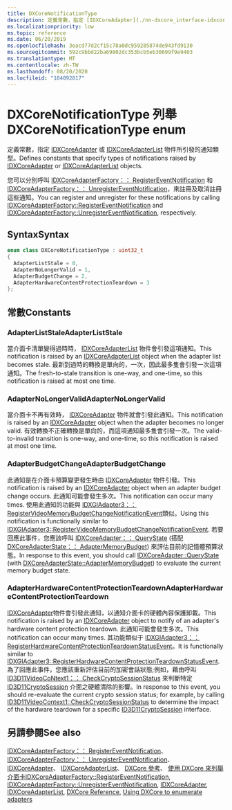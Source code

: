 ```yaml
---
title: DXCoreNotificationType
description: 定義常數，指定 [IDXCoreAdapter](./nn-dxcore_interface-idxcoreadapter.md) 或 [IDXCoreAdapterList](./nn-dxcore_interface-idxcoreadapterlist.md) 物件所引發的通知類型。
ms.localizationpriority: low
ms.topic: reference
ms.date: 06/20/2019
ms.openlocfilehash: 3eacd77d2cf15c78a0dc959285874de943fd9130
ms.sourcegitcommit: 592c9bbd22ba69802dc353bcb5eb30699f9e9403
ms.translationtype: MT
ms.contentlocale: zh-TW
ms.lasthandoff: 08/20/2020
ms.locfileid: "104092817"
---
```

# <a name="dxcorenotificationtype-enum"></a><span data-ttu-id="9bce7-103">DXCoreNotificationType 列舉</span><span class="sxs-lookup"><span data-stu-id="9bce7-103">DXCoreNotificationType enum</span></span>

<span data-ttu-id="9bce7-104">定義常數，指定 [IDXCoreAdapter](./nn-dxcore_interface-idxcoreadapter.md) 或 [IDXCoreAdapterList](./nn-dxcore_interface-idxcoreadapterlist.md) 物件所引發的通知類型。</span><span class="sxs-lookup"><span data-stu-id="9bce7-104">Defines constants that specify types of notifications raised by [IDXCoreAdapter](./nn-dxcore_interface-idxcoreadapter.md) or [IDXCoreAdapterList](./nn-dxcore_interface-idxcoreadapterlist.md) objects.</span></span>

<span data-ttu-id="9bce7-105">您可以分別呼叫 [IDXCoreAdapterFactory：： RegisterEventNotification](./nf-dxcore_interface-idxcoreadapterfactory-registereventnotification.md) 和 [IDXCoreAdapterFactory：： UnregisterEventNotification](./nf-dxcore_interface-idxcoreadapterfactory-unregistereventnotification.md)，來註冊及取消註冊這些通知。</span><span class="sxs-lookup"><span data-stu-id="9bce7-105">You can register and unregister for these notifications by calling [IDXCoreAdapterFactory::RegisterEventNotification](./nf-dxcore_interface-idxcoreadapterfactory-registereventnotification.md) and [IDXCoreAdapterFactory::UnregisterEventNotification](./nf-dxcore_interface-idxcoreadapterfactory-unregistereventnotification.md), respectively.</span></span>

## <a name="syntax"></a><span data-ttu-id="9bce7-106">Syntax</span><span class="sxs-lookup"><span data-stu-id="9bce7-106">Syntax</span></span>

```cpp
enum class DXCoreNotificationType : uint32_t
{
  AdapterListStale = 0,
  AdapterNoLongerValid = 1,
  AdapterBudgetChange = 2,
  AdapterHardwareContentProtectionTeardown = 3
};
```

## <a name="constants"></a><span data-ttu-id="9bce7-107">常數</span><span class="sxs-lookup"><span data-stu-id="9bce7-107">Constants</span></span>

### <a name="adapterliststale"></a><span data-ttu-id="9bce7-108">AdapterListStale</span><span class="sxs-lookup"><span data-stu-id="9bce7-108">AdapterListStale</span></span>

<span data-ttu-id="9bce7-109">當介面卡清單變得過時時， <a href="/windows/win32/dxcore/dxcore_interface/nn-dxcore_interface-idxcoreadapterlist">IDXCoreAdapterList</a> 物件會引發這項通知。</span><span class="sxs-lookup"><span data-stu-id="9bce7-109">This notification is raised by an <a href="/windows/win32/dxcore/dxcore_interface/nn-dxcore_interface-idxcoreadapterlist">IDXCoreAdapterList</a> object when the adapter list becomes stale.</span></span> <span data-ttu-id="9bce7-110">最新到過時的轉換是單向的，一次，因此最多隻會引發一次這項通知。</span><span class="sxs-lookup"><span data-stu-id="9bce7-110">The fresh-to-stale transition is one-way, and one-time, so this notification is raised at most one time.</span></span>

### <a name="adapternolongervalid"></a><span data-ttu-id="9bce7-111">AdapterNoLongerValid</span><span class="sxs-lookup"><span data-stu-id="9bce7-111">AdapterNoLongerValid</span></span>

<span data-ttu-id="9bce7-112">當介面卡不再有效時， <a href="/windows/win32/dxcore/dxcore_interface/nn-dxcore_interface-idxcoreadapter">IDXCoreAdapter</a> 物件就會引發此通知。</span><span class="sxs-lookup"><span data-stu-id="9bce7-112">This notification is raised by an <a href="/windows/win32/dxcore/dxcore_interface/nn-dxcore_interface-idxcoreadapter">IDXCoreAdapter</a> object when the adapter becomes no longer valid.</span></span> <span data-ttu-id="9bce7-113">有效轉換不正確轉換是單向的，而這項通知最多隻會引發一次。</span><span class="sxs-lookup"><span data-stu-id="9bce7-113">The valid-to-invalid transition is one-way, and one-time, so this notification is raised at most one time.</span></span>

### <a name="adapterbudgetchange"></a><span data-ttu-id="9bce7-114">AdapterBudgetChange</span><span class="sxs-lookup"><span data-stu-id="9bce7-114">AdapterBudgetChange</span></span>

<span data-ttu-id="9bce7-115">此通知是在介面卡預算變更發生時由 <a href="/windows/win32/dxcore/dxcore_interface/nn-dxcore_interface-idxcoreadapter">IDXCoreAdapter</a> 物件引發。</span><span class="sxs-lookup"><span data-stu-id="9bce7-115">This notification is raised by an <a href="/windows/win32/dxcore/dxcore_interface/nn-dxcore_interface-idxcoreadapter">IDXCoreAdapter</a> object when an adapter budget change occurs.</span></span> <span data-ttu-id="9bce7-116">此通知可能會發生多次。</span><span class="sxs-lookup"><span data-stu-id="9bce7-116">This notification can occur many times.</span></span> <span data-ttu-id="9bce7-117">使用此通知的功能與 <a href="/windows/win32/api/dxgi1_4/nf-dxgi1_4-idxgiadapter3-registervideomemorybudgetchangenotificationevent">IDXGIAdapter3：： RegisterVideoMemoryBudgetChangeNotificationEvent</a>類似。</span><span class="sxs-lookup"><span data-stu-id="9bce7-117">Using this notification is functionally similar to <a href="/windows/win32/api/dxgi1_4/nf-dxgi1_4-idxgiadapter3-registervideomemorybudgetchangenotificationevent">IDXGIAdapter3::RegisterVideoMemoryBudgetChangeNotificationEvent</a>.</span></span> <span data-ttu-id="9bce7-118">若要回應此事件，您應該呼叫 [IDXCoreAdapter：： QueryState](./nf-dxcore_interface-idxcoreadapter-querystate.md) (搭配 [DXCoreAdapterState：： AdapterMemoryBudget](./ne-dxcore_interface-dxcoreadapterstate.md)) 來評估目前的記憶體預算狀態。</span><span class="sxs-lookup"><span data-stu-id="9bce7-118">In response to this event, you should call [IDXCoreAdapter::QueryState](./nf-dxcore_interface-idxcoreadapter-querystate.md) (with [DXCoreAdapterState::AdapterMemoryBudget](./ne-dxcore_interface-dxcoreadapterstate.md)) to evaluate the current memory budget state.</span></span>

### <a name="adapterhardwarecontentprotectionteardown"></a><span data-ttu-id="9bce7-119">AdapterHardwareContentProtectionTeardown</span><span class="sxs-lookup"><span data-stu-id="9bce7-119">AdapterHardwareContentProtectionTeardown</span></span>

<span data-ttu-id="9bce7-120"><a href="/windows/win32/dxcore/dxcore_interface/nn-dxcore_interface-idxcoreadapter">IDXCoreAdapter</a>物件會引發此通知，以通知介面卡的硬體內容保護卸載。</span><span class="sxs-lookup"><span data-stu-id="9bce7-120">This notification is raised by an <a href="/windows/win32/dxcore/dxcore_interface/nn-dxcore_interface-idxcoreadapter">IDXCoreAdapter</a> object to notify of an adapter's hardware content protection teardown.</span></span> <span data-ttu-id="9bce7-121">此通知可能會發生多次。</span><span class="sxs-lookup"><span data-stu-id="9bce7-121">This notification can occur many times.</span></span> <span data-ttu-id="9bce7-122">其功能類似于 <a href="/windows/win32/api/dxgi1_4/nf-dxgi1_4-idxgiadapter3-registerhardwarecontentprotectionteardownstatusevent">IDXGIAdapter3：： RegisterHardwareContentProtectionTeardownStatusEvent</a>。</span><span class="sxs-lookup"><span data-stu-id="9bce7-122">It is functionally similar to <a href="/windows/win32/api/dxgi1_4/nf-dxgi1_4-idxgiadapter3-registerhardwarecontentprotectionteardownstatusevent">IDXGIAdapter3::RegisterHardwareContentProtectionTeardownStatusEvent</a>.</span></span> <span data-ttu-id="9bce7-123">為了回應此事件，您應該重新評估目前的加密會話狀態;例如，藉由呼叫 [ID3D11VideoCoNtext1：： CheckCryptoSessionStatus](/windows/win32/api/d3d11_1/nf-d3d11_1-id3d11videocontext1-checkcryptosessionstatus) 來判斷特定 [ID3D11CryptoSession](/windows/win32/api/d3d11/nn-d3d11-id3d11cryptosession) 介面之硬體清除的影響。</span><span class="sxs-lookup"><span data-stu-id="9bce7-123">In response to this event, you should re-evaluate the current crypto session status; for example, by calling [ID3D11VideoContext1::CheckCryptoSessionStatus](/windows/win32/api/d3d11_1/nf-d3d11_1-id3d11videocontext1-checkcryptosessionstatus) to determine the impact of the hardware teardown for a specific [ID3D11CryptoSession](/windows/win32/api/d3d11/nn-d3d11-id3d11cryptosession) interface.</span></span>

## <a name="see-also"></a><span data-ttu-id="9bce7-124">另請參閱</span><span class="sxs-lookup"><span data-stu-id="9bce7-124">See also</span></span>

<span data-ttu-id="9bce7-125">[IDXCoreAdapterFactory：： RegisterEventNotification](./nf-dxcore_interface-idxcoreadapterfactory-registereventnotification.md)、 [IDXCoreAdapterFactory：： UnregisterEventNotification](./nf-dxcore_interface-idxcoreadapterfactory-unregistereventnotification.md)、 [IDXCoreAdapter](./nn-dxcore_interface-idxcoreadapter.md)、 [IDXCoreAdapterList](./nn-dxcore_interface-idxcoreadapterlist.md)、 [DXCore 參考](../dxcore-reference.md)、 [使用 DXCore 來列舉介面卡](../dxcore-enum-adapters.md)</span><span class="sxs-lookup"><span data-stu-id="9bce7-125">[IDXCoreAdapterFactory::RegisterEventNotification](./nf-dxcore_interface-idxcoreadapterfactory-registereventnotification.md), [IDXCoreAdapterFactory::UnregisterEventNotification](./nf-dxcore_interface-idxcoreadapterfactory-unregistereventnotification.md), [IDXCoreAdapter](./nn-dxcore_interface-idxcoreadapter.md), [IDXCoreAdapterList](./nn-dxcore_interface-idxcoreadapterlist.md), [DXCore Reference](../dxcore-reference.md), [Using DXCore to enumerate adapters](../dxcore-enum-adapters.md)</span></span>